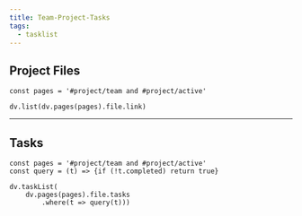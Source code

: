 ```yaml
---
title: Team-Project-Tasks
tags:
  - tasklist
---
```


## Project Files
```dataviewjs
const pages = '#project/team and #project/active'

dv.list(dv.pages(pages).file.link)
```

---

## Tasks
```dataviewjs
const pages = '#project/team and #project/active'
const query = (t) => {if (!t.completed) return true}

dv.taskList(
	dv.pages(pages).file.tasks
		.where(t => query(t)))
```

